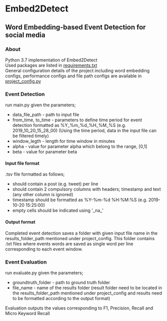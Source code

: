 # Embed2Detect
## Word Embedding-based Event Detection for social media

### About
Python 3.7 implementation of Embed2Detect <br>
Used packages are listed in [requirements.txt](https://github.com/HHansi/WEb-ED/blob/master/requirements.txt) <br>
General configuration details of the project including word embedding configs, performance configs and file path configs
 are available in [project_config.py]()

### Event Detection
run main.py given the parameters; 
- data_file_path - path to input file
- from_time, to_time - parameters to define time period for event detection formatted as %Y_%m_%d_%H_%M_%S (e.g. 2019_10_20_15_28_00)
(Using the time period, data in the input file can be filtered timely)
- window_legth - length for time window in minutes
- alpha - value for parameter alpha which belong to the range, [0,1]
- beta - value for parameter beta

#### Input file format
.tsv file formatted as follows;
- should contain a post (e.g. tweet) per line
- should contain 2 compulsory columns with headers; timestamp and text (any other column is ignored)
- timestamp should be formatted as %Y-%m-%d %H:%M:%S (e.g. 2019-10-20 15:25:00)
- empty cells should be indicated using '\_na\_'

#### Output format
Completed event detection saves a folder with given input file name in the results_folder_path mentioned under project_config. 
This folder contains .txt files where events words are saved as single word per line corresponding to each event window.

### Event Evaluation
run evaluate.py given the parameters;
- groundtruth_folder - path to ground truth folder
- file_name - name of the results folder (result folder need to be located in the results_folder_path mentioned under 
project_config and results need to be formatted according to the output format)

Evaluation outputs the values corresponding to F1, Precision, Recall and Micro Keyword Recall







